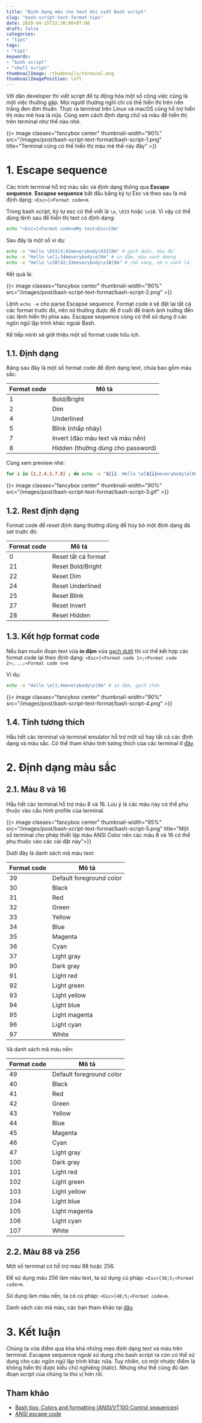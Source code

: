 ```yaml
---
title: "Định dạng màu cho text khi viết Bash script"
slug: "bash-script-text-format-tips"
date: 2020-04-15T22:30:00+07:00
draft: false
categories:
- "tips"
tags:
- "tips"
keywords:
- "bash script"
- "shell script"
thumbnailImage: /thumbnails/terminal.png
thumbnailImagePosition: left
---
```


Với dân developer thì viết script để tự động hóa một số công việc cũng là một việc thường gặp. Mọi người thường nghĩ chỉ có thể hiển thị trên nền trắng đen đơn thuần. Thực ra terminal trên Linux và macOS cũng hỗ trợ hiển thị màu mè hoa lá nữa. Cùng xem cách định dạng chữ và màu để hiển thị trên terminal như thế nào nhé.

<!--more-->

<!--toc-->

{{< image classes="fancybox center" thumbnail-width="90%" src="/images/post/bash-script-text-format/bash-script-1.png" title="Terminal cũng có thể hiển thị màu mè thế này đây" >}}

# 1. Escape sequence

Các trình terminal hỗ trợ màu sắc và định dạng thông qua **Escape sequence**. **Escapse sequence** bắt đầu bằng ký tự Esc và theo sau là mã định dạng: `<Esc>[<Format code>m`.

Trong bash script, ký tự esc có thể viết là `\e`, `\033` hoặc `\x1B`. Vì vậy có thể dùng lệnh sau để hiển thị text có định dạng:

```sh
echo "<Esc>[<Format code>mMy text<Esc>[0m"
```

Sau đây là một số ví dụ:

```sh
echo -e "Hello \033[4;91meverybody\033[0m" # gạch dưới, màu đỏ
echo -e "Hello \e[1;34meverybody\e[0m" # in đậm, màu xanh dương
echo -e "Hello \x1B[42;33meverybody\x1B[0m" # chữ vàng, nền xanh lá
```

Kết quả là:

{{< image classes="fancybox center" thumbnail-width="90%" src="/images/post/bash-script-text-format/bash-script-2.png" >}}


Lệnh `echo -e` cho parse Escapse sequence. Format code `0` sẽ đặt lại tất cả các format trước đó, nên nó thường được để ở cuối để tránh ảnh hưởng đến các lệnh hiển thị phía sau. Escapse sequence cũng có thể sử dụng ở các ngôn ngữ lập trình khác ngoài Bash.

Kế tiếp mình sẽ giới thiệu một số format code hữu ích.

## 1.1. Định dạng

Bảng sau đây là một số format code để định dạng text, chưa bao gồm màu sắc:

|Format code|Mô tả|
|---|---|
|1|Bold/Bright|
|2|Dim|
|4|Underlined|
|5|Blink (nhấp nháy)|
|7|Invert (đảo màu text và màu nền)|
|8|Hidden (thường dùng cho password)|

Cùng xem preview nhé:

```sh
for i in {1,2,4,5,7,8} ; do echo -e "${i}. Hello \e[${i}meverybody\e[0m" ; done ; echo
```

{{< image classes="fancybox center" thumbnail-width="90%" src="/images/post/bash-script-text-format/bash-script-3.gif" >}}


## 1.2. Rest định dạng

Format code để reset định dạng thường dùng để hủy bỏ một định dạng đã set trước đó:

|Format code|Mô tả|
|---|---|
|0|Reset tất cả format|
|21|Reset Bold/Bright|
|22|Reset Dim|
|24|Reset Underlined|
|25|Reset Blink|
|27|Reset Invert|
|28|Reset Hidden|


## 1.3. Kết hợp format code

Nếu bạn muốn đoạn text vừa **in đậm** vừa <u>gạch dưới</u> thì có thể kết hợp các format code lại theo định dạng: `<Esc>[<Format code 1>;<Format code 2>;...;<Format code n>m`

Ví dụ:

```sh
echo -e "Hello \e[1;4meverybody\e[0m" # in đậm, gạch chân
```

{{< image classes="fancybox center" thumbnail-width="90%" src="/images/post/bash-script-text-format/bash-script-4.png" >}}

## 1.4. Tính tương thích

Hầu hết các terminal và terminal emulator hỗ trợ một số hay tất cả các định dạng và màu sắc. Có thể tham khảo tính tương thích của các terminal ở [đây](https://misc.flogisoft.com/bash/tip_colors_and_formatting#terminals_compatibility). 

# 2. Định dạng màu sắc

## 2.1. Màu 8 và 16

Hầu hết các terminal hỗ trợ màu 8 và 16. Lưu ý là các màu này có thể phụ thuộc vào cấu hình profile của terminal.

{{< image classes="fancybox center" thumbnail-width="95%" src="/images/post/bash-script-text-format/bash-script-5.png" title="Một số terminal cho phép thiết lập màu ANSI Color nên các màu 8 và 16 có thể phụ thuộc vào các cài đặt này">}}

Dưới đây là danh sách mã màu text:

|Format code|Mô tả|
|---|---|
|39|Default foreground color|
|30|Black|
|31|Red|
|32|Green|
|33|Yellow|
|34|Blue|
|35|Magenta|
|36|Cyan|
|37|Light gray|
|90|Dark gray|
|91|Light red|
|92|Light green|
|93|Light yellow|
|94|Light blue|
|95|Light magenta|
|96|Light cyan|
|97|White|

Và danh sách mã màu nền:

|Format code|Mô tả|
|---|---|
|49|Default foreground color|
|40|Black|
|41|Red|
|42|Green|
|43|Yellow|
|44|Blue|
|45|Magenta|
|46|Cyan|
|47|Light gray|
|100|Dark gray|
|101|Light red|
|102|Light green|
|103|Light yellow|
|104|Light blue|
|105|Light magenta|
|106|Light cyan|
|107|White|


## 2.2. Màu 88 và 256

Một số terminal có hỗ trợ màu 88 hoặc 256. 

Để sử dụng màu 256 làm màu text, ta sử dụng cú pháp: `<Esc>[38;5;<Format code>m`.

Sử dụng làm màu nền, ta có cú pháp: `<Esc>[48;5;<Format code>m`.

Danh sách các mã màu, các bạn tham khảo tại [đây](https://en.wikipedia.org/wiki/ANSI_escape_code#8-bit).

# 3. Kết luận

Chúng ta vừa điểm qua kha khá những mẹo định dạng text và màu trên terminal. Escapse sequence ngoài sử dụng cho bash script ra còn có thể sử dụng cho các ngôn ngữ lập trình khác nữa. Tuy nhiên, có một nhược điểm là không hiển thị được kiểu chữ nghiêng (italic). Nhưng như thế cũng đủ làm đoạn script của chúng ta thú vị hơn rồi.

## Tham khảo

- [Bash tips: Colors and formatting (ANSI/VT100 Control sequences)](https://misc.flogisoft.com/bash/tip_colors_and_formatting)
- [ANSI escape code](https://en.wikipedia.org/wiki/ANSI_escape_code)